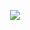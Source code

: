  <p align="center"
ㅤ  <br> 
ㅤ  <br> 
ㅤ  <br> 
ㅤ  <br> 
ㅤ  <br> <img src="https://i.imgur.com/PKUzndN.png" />
ㅤ  <br> 
ㅤ  <br> 
ㅤ  <br> 
ㅤ  <br> 
 ㅤ  <br> 
ㅤ  <br> 
ㅤ  <br> 
ㅤ  <br> 
ㅤ  <br> 
ㅤ  <br> 
 ㅤ  <br> 
ㅤ  <br> 
ㅤ  <br> 
ㅤ  <br> 
ㅤ  <br> 
ㅤ  <br> 
ㅤ  <br> 
ㅤ  <br> 
ㅤ  <br> 
 
</p>
